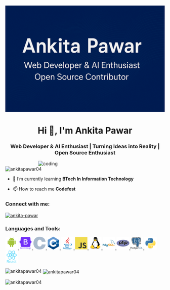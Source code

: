 ![Banner](https://raw.githubusercontent.com/AnkitaPawar04/AnkitaPawar04/main/banner.png)

<h1 align="center">Hi 👋, I'm Ankita Pawar</h1>
<h3 align="center">Web Developer & AI Enthusiast | Turning Ideas into Reality | Open Source Enthusiast</h3>


<image align="right"  alt="coding" width="400" src="https://user-images.githubusercontent.com/96183163/189264372-67c43c7f-6623-4ad5-8920-a04954778056.gif">

<p align="left"> <img src="https://komarev.com/ghpvc/?username=ankitapawar04&label=Profile%20views&color=0e75b6&style=flat" alt="ankitapawar04" /> </p>

- 🌱 I’m currently learning **BTech In Information Technology**

- 📫 How to reach me **Codefest**

<h3 align="left">Connect with me:</h3>
<p align="left">
<a href="https://linkedin.com/in/ankita-pawar" target="blank"><img align="center" src="https://raw.githubusercontent.com/rahuldkjain/github-profile-readme-generator/master/src/images/icons/Social/linked-in-alt.svg" alt="ankita-pawar" height="30" width="40" /></a>
</p>

<h3 align="left">Languages and Tools:</h3>
<p align="left"> <a href="https://developer.android.com" target="_blank" rel="noreferrer"> <img src="https://raw.githubusercontent.com/devicons/devicon/master/icons/android/android-original-wordmark.svg" alt="android" width="40" height="40"/> </a> <a href="https://getbootstrap.com" target="_blank" rel="noreferrer"> <img src="https://raw.githubusercontent.com/devicons/devicon/master/icons/bootstrap/bootstrap-plain-wordmark.svg" alt="bootstrap" width="40" height="40"/> </a> <a href="https://www.cprogramming.com/" target="_blank" rel="noreferrer"> <img src="https://raw.githubusercontent.com/devicons/devicon/master/icons/c/c-original.svg" alt="c" width="40" height="40"/> </a> <a href="https://www.w3schools.com/cpp/" target="_blank" rel="noreferrer"> <img src="https://raw.githubusercontent.com/devicons/devicon/master/icons/cplusplus/cplusplus-original.svg" alt="cplusplus" width="40" height="40"/> </a> <a href="https://www.java.com" target="_blank" rel="noreferrer"> <img src="https://raw.githubusercontent.com/devicons/devicon/master/icons/java/java-original.svg" alt="java" width="40" height="40"/> </a> <a href="https://developer.mozilla.org/en-US/docs/Web/JavaScript" target="_blank" rel="noreferrer"> <img src="https://raw.githubusercontent.com/devicons/devicon/master/icons/javascript/javascript-original.svg" alt="javascript" width="40" height="40"/> </a> <a href="https://www.linux.org/" target="_blank" rel="noreferrer"> <img src="https://raw.githubusercontent.com/devicons/devicon/master/icons/linux/linux-original.svg" alt="linux" width="40" height="40"/> </a> <a href="https://www.mysql.com/" target="_blank" rel="noreferrer"> <img src="https://raw.githubusercontent.com/devicons/devicon/master/icons/mysql/mysql-original-wordmark.svg" alt="mysql" width="40" height="40"/> </a> <a href="https://www.php.net" target="_blank" rel="noreferrer"> <img src="https://raw.githubusercontent.com/devicons/devicon/master/icons/php/php-original.svg" alt="php" width="40" height="40"/> </a> <a href="https://www.postgresql.org" target="_blank" rel="noreferrer"> <img src="https://raw.githubusercontent.com/devicons/devicon/master/icons/postgresql/postgresql-original-wordmark.svg" alt="postgresql" width="40" height="40"/> </a> <a href="https://www.python.org" target="_blank" rel="noreferrer"> <img src="https://raw.githubusercontent.com/devicons/devicon/master/icons/python/python-original.svg" alt="python" width="40" height="40"/> </a> <a href="https://reactjs.org/" target="_blank" rel="noreferrer"> <img src="https://raw.githubusercontent.com/devicons/devicon/master/icons/react/react-original-wordmark.svg" alt="react" width="40" height="40"/> </a> </p>

<p><img align="left" src="https://github-readme-stats.vercel.app/api/top-langs?username=ankitapawar04&show_icons=true&locale=en&layout=compact" alt="ankitapawar04" /></p>

<p>&nbsp;<img align="center" src="https://github-readme-stats.vercel.app/api?username=ankitapawar04&show_icons=true&locale=en" alt="ankitapawar04" /></p>

<p><img align="center" src="https://github-readme-streak-stats.herokuapp.com/?user=ankitapawar04&" alt="ankitapawar04" /></p>

